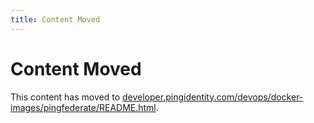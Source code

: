```yaml
---
title: Content Moved
---
```

# Content Moved

This content has moved to [developer.pingidentity.com/devops/docker-images/pingfederate/README.html](https://developer.pingidentity.com/devops/docker-images/pingfederate/README.html).
